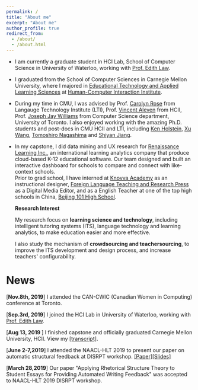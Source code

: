 ```yaml
---
permalink: /
title: "About me"
excerpt: "About me"
author_profile: true
redirect_from: 
  - /about/
  - /about.html
---
```

* I am currently a graduate student in HCI Lab, School of Computer Science in University of Waterloo, working with [Prof. Edith Law](http://edithlaw.ca/).
* I graduated from the School of Computer Sciences in Carnegie Mellon University, where I majored in [Educational Technology and Applied Learning Sciences](https://metals.hcii.cmu.edu) at [Human-Computer Interaction Institute](https://hcii.cmu.edu).
* During my time in CMU, I was advised by Prof. [Carolyn Rose](http://www.cs.cmu.edu/~cprose/) from Langauge Technology Institute (LTI), Prof. [Vincent Aleven](https://hcii.cmu.edu/people/vincent-aleven) from HCII, Prof. [Joseph Jay Williams](http://www.josephjaywilliams.com) from Computer Science department, University of Toronto. I also enjoyed working with the amazing Ph.D. students and post-docs in CMU HCII and LTI, including [Ken Holstein](https://kenholstein.myportfolio.com/), [Xu Wang](http://www.iamxuwang.com/), [Tomoshiro Nagashima](https://tomonag.org/) and [Shiyan Jiang](http://shiyanjiang.com/visual/).
* In my capstone, I did data mining and UX research for [Renaissance Learning Inc.](https://www.renaissance.com), an international learning analytics company that produce cloud-based K-12 educational software. Our team designed and built an interactive dashboard for schools to compare and connect with like-context schools.    
  Prior to grad school, I have interned at [Knovva Academy](https://www.knovva.com) as an instructional designer, [Foreign Language Teaching and Research Press](http://en.fltrp.com) as a Digital Media Editor, and as a English Teacher at one of the top high schools in China, [Beijing 101 High School](https://en.wikipedia.org/wiki/Beijing_101_Middle_School).
  
  
  **Research Interest**

   My research focus on **learning science and technology**, including intelligent tutoring systems (ITS), language technology and learning analytics, to make education easier and more effective.  
    
   I also study the mechanism of **crowdsourcing and teachersourcing**, to improve the ITS development and design process, and increase teachers' configurability.

News
===
[<b>Nov.8th, 2019</b>] I attended the CAN-CWIC (Canadian Women in Computing) conference at Toronto.

[<b>Sep.3rd, 2019</b>] I joined the HCI Lab in University of Waterloo, working with [Prof. Edith Law](http://edithlaw.ca/).

[<b>Aug 13, 2019 </b>] I finished capstone and officially graduated Carnegie Mellon University, HCII. View my [[transcript]](http://kexin-yang.github.io/files/CMU_transcript.pdf).

[<b>June 2-7,2019</b>] I attended the NAACL-HLT 2019 to present our paper on automatic structural feedback at DISRPT workshop. [[Paper]](https://www.aclweb.org/anthology/W19-2720)[[Slides]](http://kexin-yang.github.io/files/slides_NAACL_ppt_0603.pdf)

[<b>March 28,2019</b>] Our paper "Applying Rhetorical Structure Theory to Student Essays for Providing Automated Writing Feedback" was accepted to NAACL-HLT 2019 DISRPT workshop.


